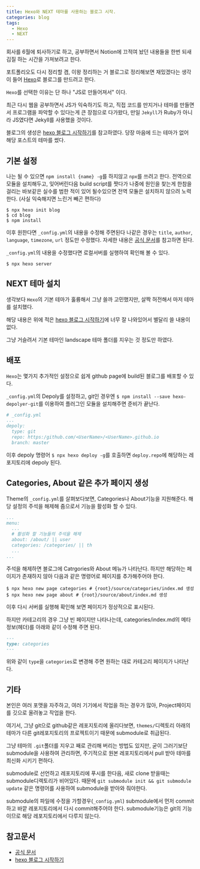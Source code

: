 ```yaml
---
title: Hexo와 NEXT 테마를 사용하는 블로그 시작.
categories: blog
tags:
  - Hexo
  - NEXT
---
```


회사를 6월에 퇴사하기로 하고, 공부하면서 Notion에 끄적여 놨던 내용들을 한번 되새김질 하는 시간을 가져보려고 한다.

포트폴리오도 다시 정리할 겸, 이왕 정리하는 거 블로그로 정리해보면 재밌겠다는 생각이 들어 [Hexo](https://hexo.io/)로 블로그를 만드려고 한다.

`Hexo`를 선택한 이유는 단 하나 "JS로 만들어져서" 이다.

최근 다시 웹을 공부하면서 JS가 익숙하기도 하고, 직접 코드를 만지거나 테마를 만들면서 프로그램을 파악할 수 있다는게 큰 장점으로 다가왔다, 만일 `Jekyll`가 Ruby가 아니라 JS였다면 Jekyll를 사용했을 것이다.

블로그의 생성은 [hexo 블로그 시작하기](https://enesto.github.io/2018/11/18/181118_hexo%20%EC%8B%9C%EC%9E%91%ED%95%98%EA%B8%B0/)를 참고하였다. 당장 마음에 드는 테마가 없어 해당 포스트의 테마를 썼다.

## 기본 설정

나는 될 수 있으면 `npm install {name} -g`를 하지않고 `npx`를 쓰려고 한다. 전역으로 모듈을 설치해두고, 잊어버린다음 build script를 짯다가 나중에 원인을 찾는게 한참을 걸리는 바보같은 실수를 범한 적이 있어 될수있으면 전역 모듈은 설치하지 않으려 노력한다. (사실 익숙해지면 느린거 빼곤 편하다)

```shell
$ npx hexo init blog
$ cd blog
$ npm install
```

이후 원한다면 `_config.yml`의 내용을 수정해 주면된다 나같은 경우는 `title`, `author`, `language`, `timezone`, `url` 정도만 수정했다. 자세한 내용은 [공식 문서](https://hexo.io/docs/configuration)를 참고하면 된다.

`_config.yml`의 내용을 수정했다면 로컬서버를 실행하여 확인해 볼 수 있다.

```shell
$ npx hexo server
```

## NEXT 테마 설치

생각보다 `Hexo`의 기본 테마가 훌륭해서 그냥 쓸까 고민했지만, 살짝 허전해서 마저 테마를 설치했다.

해당 내용은 위에 적은 [hexo 블로그 시작하기](https://enesto.github.io/2018/11/18/181118_hexo%20%EC%8B%9C%EC%9E%91%ED%95%98%EA%B8%B0/)에 너무 잘 나와있어서 별달리 쓸 내용이 없다.

그냥 거슬려서 기본 테마인 landscape 테마 폴더를 지우는 것 정도만 하였다.

## 배포

`Hexo`는 몇가지 추가적인 설정으로 쉽게 github page에 build된 블로그를 배포할 수 있다.

`_config.yml`의 Depoly를 설정하고, git인 경우엔 `$ npm install --save hexo-depolyer-git`를 이용하여 플러그인 모듈을 설치해주면 준비가 끝난다.

```yml
# _config.yml
...
depoly:
  type: git
  repo: https:/github.com/<UserName>/<UserName>.github.io
  branch: master
```

이후 depoly 명령어 `$ npx hexo deploy -g`를 호출하면 `deploy.repo`에 해당하는 레포지토리에 depoly 된다.

## Categories, About 같은 추가 페이지 생성

Theme의 `_config.yml`를 살펴보다보면, Categories나 About기능을 지원해준다. 해당 설정의 주석을 해제해 줌으로서 기능을 활성화 할 수 있다.

```yml
...
menu:
  ...
  # 활성화 할 기능들의 주석을 해제
  about: /about/ || user
  categories: /categories/ || th
  ...
...
```

주석을 해제하면 블로그에 Catrgories와 About 메뉴가 나타난다. 하지만 해당하는 페이지가 존재하지 않아 다음과 같은 명령어로 페이지를 추가해주어야 한다.

```shell
$ npx hexo new page categories # {root}/source/categories/index.md 생성
$ npx hexo new page about # {root}/source/about/index.md 생성
```

이후 다시 서버를 실행해 확인해 보면 페이지가 정상적으로 표시된다.

하지만 카테고리의 경우 그냥 빈 페이지만 나타나는데, categories/index.md의 메타정보(헤더)를 아래와 같이 수정해 주면 된다.

```md
---
type: categories
---

```

위와 같이 `type`을 `categories`로 변경해 주면 원하는 대로 카테고리 페이지가 나타난다.

## 기타

본인은 여러 포맷을 자주하고, 여러 기기에서 작업을 하는 경우가 많아, Project페이지를 깃으로 올려놓고 작업을 한다.

여기서, 그냥 git으로 github같은 레포지토리에 올리다보면, `themes/`디렉토리 아래의 테마가 다른 git레포지토리의 프로젝트이기 때문에 submodule로 취급된다.

그냥 테마의 `.git`폴더를 지우고 째로 관리해 버리는 방법도 있지만, 굳이 그러기보단 submodule을 사용하여 관리하면, 주기적으로 원본 레포지토리에서 pull 받아 테마를 최신화 시키기 편하다.

submodule로 선언하고 레포지토리에 푸시를 한다음, 새로 clone 받을때는 submodule디렉토리가 비어있다. 때문에 `git submodule init && git submodule update` 같은 명령어를 사용하여 submodule을 받아와 줘야한다.

submodule의 파일에 수정을 가할경우(`_config.yml`) submodule에서 먼저 commit 하고 바깥 레포지토리에서 다시 commit해주어야 한다. submodule기능은 git의 기능이므로 해당 레포지토리에서 다루지 않는다.

## 참고문서

- [공식 문서](https://hexo.io/docs/configuration)
- [hexo 블로그 시작하기](https://enesto.github.io/2018/11/18/181118_hexo%20%EC%8B%9C%EC%9E%91%ED%95%98%EA%B8%B0/)